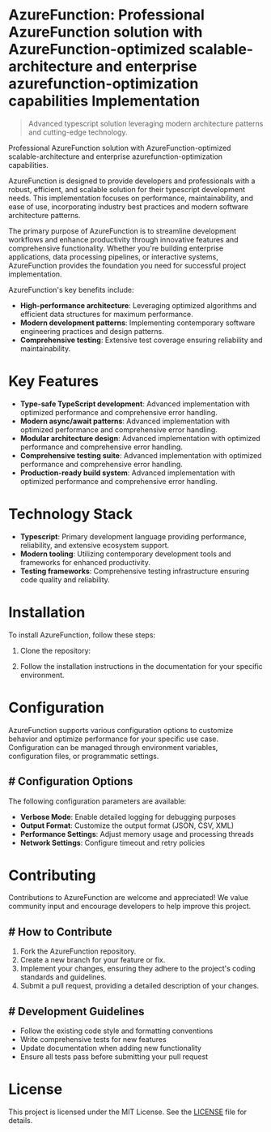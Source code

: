 <!-- fallback_AzureFunction_20251003231926_30040 -->

# AzureFunction: Professional AzureFunction solution with AzureFunction-optimized scalable-architecture and enterprise azurefunction-optimization capabilities Implementation
> Advanced typescript solution leveraging modern architecture patterns and cutting-edge technology.

Professional AzureFunction solution with AzureFunction-optimized scalable-architecture and enterprise azurefunction-optimization capabilities.

AzureFunction is designed to provide developers and professionals with a robust, efficient, and scalable solution for their typescript development needs. This implementation focuses on performance, maintainability, and ease of use, incorporating industry best practices and modern software architecture patterns.

The primary purpose of AzureFunction is to streamline development workflows and enhance productivity through innovative features and comprehensive functionality. Whether you're building enterprise applications, data processing pipelines, or interactive systems, AzureFunction provides the foundation you need for successful project implementation.

AzureFunction's key benefits include:

* **High-performance architecture**: Leveraging optimized algorithms and efficient data structures for maximum performance.
* **Modern development patterns**: Implementing contemporary software engineering practices and design patterns.
* **Comprehensive testing**: Extensive test coverage ensuring reliability and maintainability.

# Key Features

* **Type-safe TypeScript development**: Advanced implementation with optimized performance and comprehensive error handling.
* **Modern async/await patterns**: Advanced implementation with optimized performance and comprehensive error handling.
* **Modular architecture design**: Advanced implementation with optimized performance and comprehensive error handling.
* **Comprehensive testing suite**: Advanced implementation with optimized performance and comprehensive error handling.
* **Production-ready build system**: Advanced implementation with optimized performance and comprehensive error handling.

# Technology Stack

* **Typescript**: Primary development language providing performance, reliability, and extensive ecosystem support.
* **Modern tooling**: Utilizing contemporary development tools and frameworks for enhanced productivity.
* **Testing frameworks**: Comprehensive testing infrastructure ensuring code quality and reliability.

# Installation

To install AzureFunction, follow these steps:

1. Clone the repository:


2. Follow the installation instructions in the documentation for your specific environment.

# Configuration

AzureFunction supports various configuration options to customize behavior and optimize performance for your specific use case. Configuration can be managed through environment variables, configuration files, or programmatic settings.

## # Configuration Options

The following configuration parameters are available:

* **Verbose Mode**: Enable detailed logging for debugging purposes
* **Output Format**: Customize the output format (JSON, CSV, XML)
* **Performance Settings**: Adjust memory usage and processing threads
* **Network Settings**: Configure timeout and retry policies

# Contributing

Contributions to AzureFunction are welcome and appreciated! We value community input and encourage developers to help improve this project.

## # How to Contribute

1. Fork the AzureFunction repository.
2. Create a new branch for your feature or fix.
3. Implement your changes, ensuring they adhere to the project's coding standards and guidelines.
4. Submit a pull request, providing a detailed description of your changes.

## # Development Guidelines

* Follow the existing code style and formatting conventions
* Write comprehensive tests for new features
* Update documentation when adding new functionality
* Ensure all tests pass before submitting your pull request

# License

This project is licensed under the MIT License. See the [LICENSE](https://github.com/Nurulika/AzureFunction/blob/main/LICENSE) file for details.
